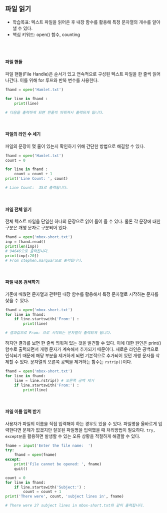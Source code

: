 ## 파일 읽기

- 학습목표: 텍스트 파일을 읽어온 후 내장 함수를 활용해 특정 문자열의 개수를 알아 낼 수 있다.
- 핵심 키워드: open() 함수, counting

<br></br>

#### 파일 핸들

파일 핸들(File Handle)은 순서가 있고 연속적으로 구성된 텍스트 파일을 한 줄씩 읽어 나간다.
이를 위해 for 루프와 반복 변수를 사용한다.

```python
fhand = open('Hamlet.txt')

for line in fhand :
    print(line)

# 다음을 출력하게 되면 한줄씩 띄워져서 출력되게 됩니다.
```

<br/>

#### 파일의 라인 수 세기

파일의 문장이 몇 줄이 있는지 확인하기 위해 간단한 방법으로 해결할 수 있다.

```python
fhand = open('Hamlet.txt')
count = 0

for line in fhand :
    count = count + 1
print('Line Count: ', count)

# Line Count:  35로 출력됩니다.
```

<br/>

#### 파일 전체 읽기

전체 텍스트 파일을 단일한 하나의 문장으로 읽어 들어 올 수 있다. 물론 각 문장에 대한 구분은 개행 문자로 구분되어 있다.

```python
fhand = open('mbox-short.txt')
inp = fhand.read()
print(len(inp))
# 94646으로 출력됩니다.
print(inp[:20])
# From stephen.marquar으로 출력됩니다.
```

<br/>

#### 파일 내용 검색하기

기존에 배웠던 문자열과 관련된 내장 함수를 활용해서 특정 문자열로 시작하는 문자를 찾을 수 있다.

```python
fhand = open('mbox-short.txt')
for line in fhand:
    if line.startswith('From:') :
        print(line)

# 결과값으로 From: 으로 시작되는 문자열이 출력되게 됩니다.
```

하지만 결과를 보면 한 줄씩 띄워져 있는 것을 발견할 수 있다. 이에 대한 원인은 print() 함수로 출력되면서 개행 문자가 계속해서 추가되기 때문이다.
새로운 라인은 공백으로 인식되기 때문에 해당 부분을 제거하게 되면 기본적으로 추가되어 있던 개행 문자를 삭제할 수 있다.
문자열의 오른쪽 공백을 제거하는 함수는 `rstrip()`이다.

```python
fhand = open('mbox-short.txt')
for line in fhand:
    line = line.rstrip() # 오른쪽 공백 제거
    if line.startswith('From:') :
        print(line)
```

<br/>

#### 파일 이름 입력 받기

사용자가 파일의 이름을 직접 입력해야 하는 경우도 있을 수 있다. 파일명을 올바르게 입력한다면 문제가 없겠지만 잘못된 파일명을 입력했을 때 처리방법이 필요하다.
`try, except문`을 활용하면 발생할 수 있는 오류 상황을 적절하게 해결할 수 있다.

```python
fname = input('Enter the file name:  ')
try:
    fhand = open(fname)
except:
    print('File cannot be opened: ', fname)
    quit()

count = 0
for line in fhand:
    if line.startswith('Subject:') :
        count = count + 1
print('There were', count, 'subject lines in', fname)

# There were 27 subject lines in mbox-short.txt와 같이 출력됩니다.
```